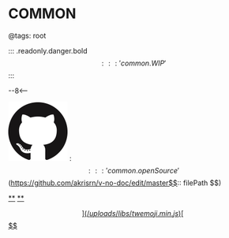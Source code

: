 # COMMON

@tags: root

::: .readonly.danger.bold $$::: 'common.WIP' $$
:::

--8<--

![](/uploads/images/github.png "#16")
: $$::: 'common.openSource' $$(https://github.com/akrisrn/v-no-doc/edit/master$$:: filePath $$)

[**](/uploads/styles/font-face.css)
[**](/uploads/styles/common.css)

[$$](/uploads/libs/twemoji.min.js)
[$$](/uploads/scripts/common.js)
[$$](/uploads/scripts/provider.js)
